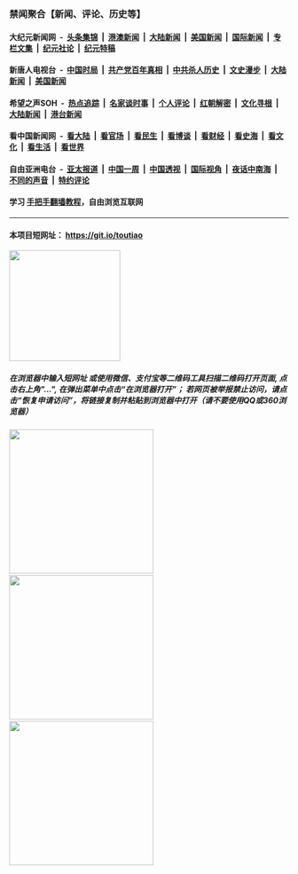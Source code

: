 ### 禁闻聚合【新闻、评论、历史等】

#### 大纪元新闻网 &nbsp;-&nbsp; [头条集锦](indexes/E头条集锦.md?t=02151055) &nbsp;|&nbsp; [港澳新闻](indexes/E港澳新闻.md?t=02151055)  &nbsp;|&nbsp; [大陆新闻](indexes/E大陆新闻.md?t=02151055) &nbsp;|&nbsp; [美国新闻](indexes/E美国新闻.md?t=02151055) &nbsp;|&nbsp; [国际新闻](indexes/E国际新闻.md?t=02151055) &nbsp;|&nbsp; [专栏文集](indexes/E专栏文集.md?t=02151055) &nbsp;|&nbsp; [纪元社论](indexes/E纪元社论.md?t=02151055) &nbsp;|&nbsp; [纪元特稿](indexes/E纪元特稿.md?t=02151055) 

#### 新唐人电视台 &nbsp;-&nbsp; [中国时局](indexes/N中国时局.md?t=02151055) &nbsp;|&nbsp; [共产党百年真相](indexes/N共产党百年真相.md?t=02151055) &nbsp;|&nbsp; [中共杀人历史](indexes/N中共杀人历史.md?t=02151055) &nbsp;|&nbsp; [文史漫步](indexes/N文史漫步.md?t=02151055) &nbsp;|&nbsp; [大陆新闻](indexes/N大陆新闻.md?t=02151055) &nbsp;|&nbsp; [美国新闻](indexes/N美国新闻.md?t=02151055)

#### 希望之声SOH &nbsp;-&nbsp; [热点追踪](indexes/H热点追踪.md?t=02151055) &nbsp;|&nbsp; [名家谈时事](indexes/H名家谈时事.md?t=02151055) &nbsp;|&nbsp; [个人评论](indexes/H个人评论.md?t=02151055)  &nbsp;|&nbsp; [红朝解密](indexes/H红朝解密.md?t=02151055) &nbsp;|&nbsp; [文化寻根](indexes/H文化寻根.md?t=02151055) &nbsp;|&nbsp; [大陆新闻](indexes/H大陆新闻.md?t=02151055) &nbsp;|&nbsp; [港台新闻](indexes/H港台新闻.md?t=02151055)

#### 看中国新闻网 &nbsp;-&nbsp; [看大陆](indexes/S看大陆.md?t=02151055) &nbsp;|&nbsp; [看官场](indexes/S看官场.md?t=02151055) &nbsp;|&nbsp; [看民生](indexes/S看民生.md?t=02151055)  &nbsp;|&nbsp; [看博谈](indexes/S看博谈.md?t=02151055) &nbsp;|&nbsp; [看财经](indexes/S看财经.md?t=02151055) &nbsp;|&nbsp; [看史海](indexes/S看史海.md?t=02151055) &nbsp;|&nbsp; [看文化](indexes/S看文化.md?t=02151055) &nbsp;|&nbsp; [看生活](indexes/S看生活.md?t=02151055) &nbsp;|&nbsp; [看世界](indexes/S看世界.md?t=02151055)

#### 自由亚洲电台 &nbsp;-&nbsp; [亚太报道](indexes/R亚太报道.md?t=02151055) &nbsp;|&nbsp; [中国一周](indexes/R中国一周.md?t=02151055) &nbsp;|&nbsp; [中国透视](indexes/R中国透视.md?t=02151055)  &nbsp;|&nbsp; [国际视角](indexes/R国际视角.md?t=02151055) &nbsp;|&nbsp; [夜话中南海](indexes/R夜话中南海.md?t=02151055) &nbsp;|&nbsp; [不同的声音](indexes/R不同的声音.md?t=02151055) &nbsp;|&nbsp; [特约评论](indexes/R特约评论.md?t=02151055)

#### 学习 [手把手翻墙教程](https://github.com/gfw-breaker/guides/wiki)，自由浏览互联网

----

#### 本项目短网址： https://git.io/toutiao
<img src="https://raw.githubusercontent.com/gfw-breaker/banned-news/master/scripts/img/qr.png" width="200px"/>  

##### 在浏览器中输入短网址 或使用微信、支付宝等二维码工具扫描二维码打开页面, 点击右上角"...", 在弹出菜单中点击“在浏览器打开”； 若网页被举报禁止访问，请点击“恢复申请访问”，将链接复制并粘贴到浏览器中打开（请不要使用QQ或360浏览器）

<img src="https://raw.githubusercontent.com/gfw-breaker/banned-news/master/scripts/img/1.png" width="260px"/> &nbsp; <img src="https://raw.githubusercontent.com/gfw-breaker/banned-news/master/scripts/img/2.png" width="260px"/> &nbsp; <img src="https://raw.githubusercontent.com/gfw-breaker/banned-news/master/scripts/img/3.png" width="260px"/>

